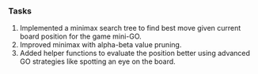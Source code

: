 ### Tasks

1. Implemented a minimax search tree to find best move given current board position for the game mini-GO.
2. Improved minimax with alpha-beta value pruning.
3. Added helper functions to evaluate the position better using advanced GO strategies like spotting an eye on the board.
